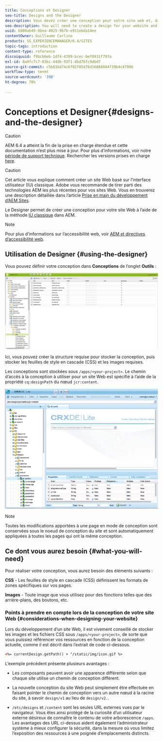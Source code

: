 ```yaml
---
title: Conceptions et Designer
seo-title: Designs and the Designer
description: Vous devez créer une conception pour votre site web et, dans AEM, utiliser le Concepteur
seo-description: You will need to create a design for your website and in AEM, you do so by using the Designer
uuid: b880ab49-8bea-4925-9b7b-e911ebda14ee
contentOwner: Guillaume Carlino
products: SG_EXPERIENCEMANAGER/6.4/SITES
topic-tags: introduction
content-type: reference
discoiquuid: f9bcb6eb-1df4-4709-bcec-bef0931f797a
exl-id: 8a4fc7c7-03bc-44db-93f1-dbd76fc9dbd7
source-git-commit: c5b816d74c6f02f85476d16868844f39b4c47996
workflow-type: tm+mt
source-wordcount: '398'
ht-degree: 70%

---
```


# Conceptions et Designer{#designs-and-the-designer}

>[!CAUTION]
>
>AEM 6.4 a atteint la fin de la prise en charge étendue et cette documentation n’est plus mise à jour. Pour plus d’informations, voir notre [période de support technique](https://helpx.adobe.com/fr/support/programs/eol-matrix.html). Rechercher les versions prises en charge [here](https://experienceleague.adobe.com/docs/?lang=fr).

>[!CAUTION]
>
>Cet article vous explique comment créer un site Web basé sur l’interface utilisateur (IU) classique. Adobe vous recommande de tirer parti des technologies AEM les plus récentes pour vos sites Web. Vous en trouverez une description détaillée dans l’article [Prise en main du développement d’AEM Sites](/help/sites-developing/getting-started.md).

Le Designer permet de créer une conception pour votre site Web à l’aide de la méthode [IU classique](/help/release-notes/touch-ui-features-status.md) dans AEM.

>[!NOTE]
>
>Pour plus d’informations sur l’accessibilité web, voir [AEM et directives d’accessibilité web](/help/managing/web-accessibility.md).

## Utilisation de Designer {#using-the-designer}

Vous pouvez définir votre conception dans **Conceptions** de l’onglet **Outils** :

![screen_shot_2012-02-01at30237pm](assets/screen_shot_2012-02-01at30237pm.png)

Ici, vous pouvez créer la structure requise pour stocker la conception, puis stocker les feuilles de style en cascade (CSS) et les images requises.

Les conceptions sont stockées sous `/apps/<your-project>`. Le chemin d’accès à la conception à utiliser pour un site Web est spécifié à l’aide de la propriété `cq:designPath` du nœud `jcr:content`.

![chlimage_1-74](assets/chlimage_1-74.png)

>[!NOTE]
>
>Toutes les modifications apportées à une page en mode de conception sont conservées sous le noeud de conception du site et sont automatiquement appliquées à toutes les pages qui ont la même conception.

## Ce dont vous aurez besoin {#what-you-will-need}

Pour réaliser votre conception, vous aurez besoin des éléments suivants :

**CSS** - Les feuilles de style en cascade (CSS) définissent les formats de zones spécifiques sur vos pages.

**Images** - Toute image que vous utilisez pour des fonctions telles que des arrière-plans, des boutons, etc.

### Points à prendre en compte lors de la conception de votre site Web {#considerations-when-designing-your-website}

Lors du développement d’un site Web, il est vivement conseillé de stocker les images et les fichiers CSS sous `/apps/<your-project>`, de sorte que vous puissiez référencer vos ressources en fonction de la conception actuelle, comme il est décrit dans l’extrait de code ci-dessous.

```xml
<%= currentDesign.getPath() + "/static/img/icon.gif %>
```

L’exemple précédent présente plusieurs avantages :

* Les composants peuvent avoir une apparence différente selon que chaque site utilise un chemin de conception différent.
* La nouvelle conception du site Web peut simplement être effectuée en faisant pointer le chemin de conception vers un autre nœud à la racine du site, à savoir `design/v1` au lieu de `design/v2.`.

* `/etc/designs` et `/content` sont les seules URL externes vues par le navigateur. Vous êtes ainsi protégé de la curiosité d’un utilisateur externe désireux de connaître le contenu de votre arborescence `/apps`. Les avantages des URL ci-dessus aident également l’administrateur système à mieux configurer la sécurité, dans la mesure où vous limitez l’exposition des ressources à une poignée d’emplacements distincts.
